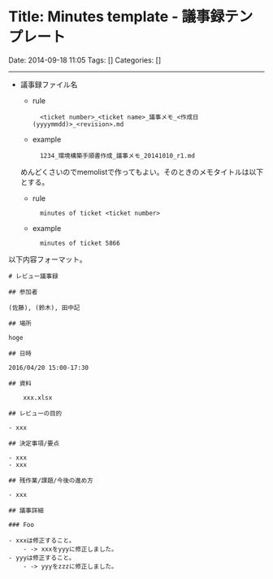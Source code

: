 # Title: Minutes template - 議事録テンプレート

Date: 2014-09-18 11:05
Tags: []
Categories: []

<!-- toc -->

---

- 議事録ファイル名
    - rule

            <ticket number>_<ticket name>_議事メモ_<作成日(yyyymmdd)>_<revision>.md

    - example

            1234_環境構築手順書作成_議事メモ_20141010_r1.md

    めんどくさいのでmemolistで作ってもよい。そのときのメモタイトルは以下とする。
    - rule

            minutes of ticket <ticket number>

    - example

            minutes of ticket 5866

以下内容フォーマット。

```
# レビュー議事録

## 参加者

(佐藤), (鈴木), 田中記

## 場所

hoge

## 日時

2016/04/20 15:00-17:30

## 資料

    xxx.xlsx

## レビューの目的

- xxx

## 決定事項/要点

- xxx
- xxx

## 残作業/課題/今後の進め方

- xxx

## 議事詳細

### Foo

- xxxは修正すること。
    - -> xxxをyyyに修正しました。
- yyyは修正すること。
    - -> yyyをzzzに修正しました。
```
